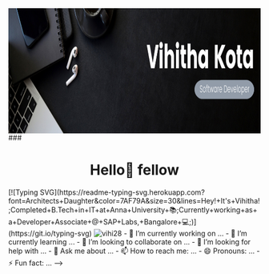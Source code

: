 <img align="center" height=250 src="https://github.com/Vihi28/Vihi28/blob/main/Banner.png"/>
### <h1 align="center">Hello👋 fellow <Developers/> </h1>
[![Typing SVG](https://readme-typing-svg.herokuapp.com?font=Architects+Daughter&color=7AF79A&size=30&lines=Hey!+It's+Vihitha!;Completed+B.Tech+in+IT+at+Anna+University+📚;Currently+working+as+a+Developer+Associate+@+SAP+Labs,+Bangalore+💻;)](https://git.io/typing-svg)

<img src="https://komarev.com/ghpvc/?username=vihi28&label=Profile%20views&color=0047AB&style=plastic?" alt="vihi28" height=25px, width=160px/> 
- 🔭 I’m currently working on ...
- 🌱 I’m currently learning ...
- 👯 I’m looking to collaborate on ...
- 🤔 I’m looking for help with ...
- 💬 Ask me about ...
- 📫 How to reach me: ...
- 😄 Pronouns: ...
- ⚡ Fun fact: ...
-->
